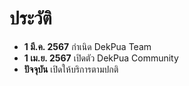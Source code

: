 # ประวัติ
- **1 มี.ค. 2567** กำเนิด DekPua Team
- **1 เม.ย. 2567** เปิดตัว DekPua Community
- **ปัจจุบัน** เปิดให้บริการตามปกติ
